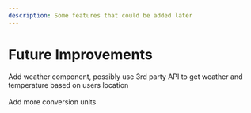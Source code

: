 ```yaml
---
description: Some features that could be added later
---
```


# Future Improvements

Add weather component, possibly use 3rd party API to get weather and temperature based on users location\
\
Add more conversion units

